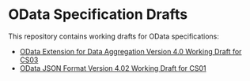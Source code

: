 # OData Specification Drafts

This repository contains working drafts for OData specifications:

* [OData Extension for Data Aggregation Version 4.0 Working Draft for CS03](odata-data-aggregation-ext/odata-data-aggregation-ext.html)
* [OData JSON Format Version 4.02 Working Draft for CS01](odata-json-format/odata-json-format.html)
